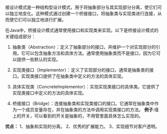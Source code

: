 接设计模式是一种结构型设计模式，用于将抽象部分与其实现部分分离，使它们可以独立地变化。这种模式通过创建一个桥接接口，将抽象类与实现类进行连接，从而使它们可以独立地进行扩展。

在Java中，桥接设计模式通常使用接口和实现类来实现。以下是桥接设计模式的关键组成部分：

1. 抽象类（Abstraction）：定义了抽象部分的接口，并维护一个对实现部分的引用。它可以包含抽象方法和具体方法。通常使用抽象类而不是接口，因为它可以提供一些默认的实现。

2. 实现类接口（Implementor）：定义了实现部分的接口，通常是抽象类的接口。实现类接口提供了在抽象类中定义的方法的具体实现。

3. 具体实现类（ConcreteImplementor）：实现实现类接口的具体类。它提供了实现类接口中定义的方法的具体实现。

4. 桥接接口（Bridge）：连接抽象类和实现类接口的接口。它通常在抽象类中作为一个成员变量存在，并在抽象类的方法中调用实现类接口的方法。
**例子**:墙上的开关，可以看到的开关是抽象的，不用管里面具体怎么实现的。

**优点：** 1、抽象和实现的分离。 2、优秀的扩展能力。 3、实现细节对客户透明。








